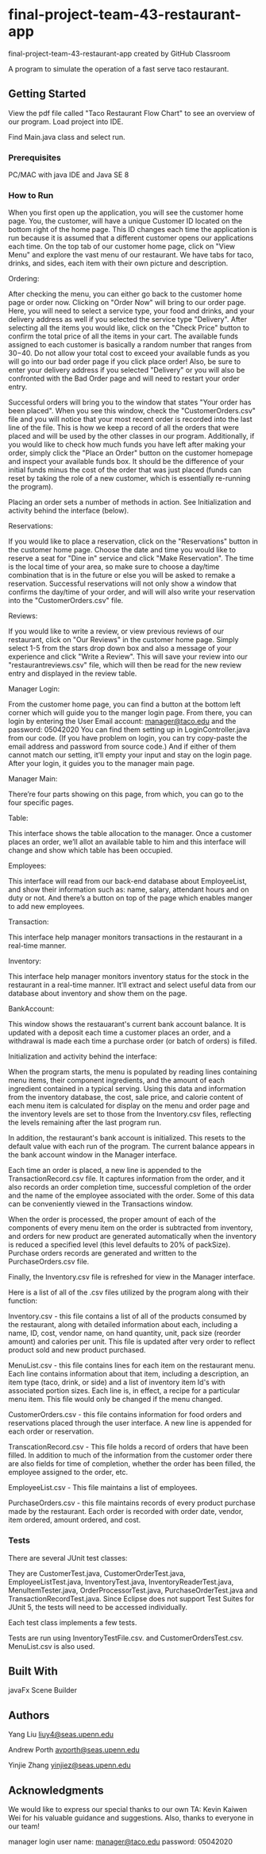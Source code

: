 # final-project-team-43-restaurant-app
final-project-team-43-restaurant-app created by GitHub Classroom

A program to simulate the operation of a fast serve taco restaurant. 

## Getting Started

View the pdf file called "Taco Restaurant Flow Chart" to see an overview of our program.
Load project into IDE.

Find Main.java class and  select run.

### Prerequisites

PC/MAC with java IDE and Java SE 8



### How to Run
When you first open up the application, you will see the customer home page. You, the customer, will have a unique Customer ID located on the bottom right of the home page. This ID changes each time the application is run because it is assumed that a different customer opens our applications each time.  On the top tab of our customer home page, click on "View Menu" and explore the vast menu of our restaurant.  We have tabs for taco, drinks, and sides, each item with their own picture and description.  

Ordering:  

After checking the menu, you can either go back to the customer home page or order now.  Clicking on "Order Now" will bring to our order page.  Here, you will need to select a service type, your food and drinks, and your delivery address as well if you selected the service type "Delivery".  After selecting all the items you would like, click on the "Check Price" button to confirm the total price of all the items in your cart.  The available funds assigned to each customer is basically a random number that ranges from $30-$40.  Do not allow your total cost to exceed your available funds as you will go into our bad order page if you click place order!  Also, be sure to enter your delivery address if you selected "Delivery" or you will also be confronted with the Bad Order page and will need to restart your order entry. 

Successful orders will bring you to the window that states "Your order has been placed".  When you see this window, check the "CustomerOrders.csv" file and you will notice that your most recent order is recorded into the last line of the file.  This is how we keep a record of all the orders that were placed and will be used by the other classes in our program.  Additionally, if you would like to check how much funds you have left after making your order, simply click the "Place an Order" button on the customer homepage and inspect your available funds box.  It should be the difference of your initial funds minus the cost of the order that was just placed (funds can reset by taking the role of a new customer, which is essentially re-running the program).

Placing an order sets a number of methods in action. See Initialization and activity behind the interface (below). 


Reservations:  

If you would like to place a reservation, click on the "Reservations" button in the customer home page.  Choose the date and time you would like to reserve a seat for "Dine in" service and click "Make Reservation".  The time is the local time of your area, so make sure to choose a day/time combination that is in the future or else you will be asked to remake a reservation.  Successful reservations will not only show a window that confirms the day/time of your order, and will will also write your reservation into the "CustomerOrders.csv" file.

Reviews:  

If you would like to write a review, or view previous reviews of our restaurant, click on "Our Reviews" in the customer home page.  Simply select 1-5 from the stars drop down box and also a message of your experience and click "Write a Review".  This will save your review into our "restaurantreviews.csv" file, which will then be read for the new review entry and displayed in the review table.

Manager Login: 

From the customer home page, you can find a button at the bottom left corner which will guide you to the manger login page. From there, you can login by entering the User Email account: manager@taco.edu  and the password: 05042020 You can find them setting up in LoginController.java from our code. (If you have problem on login, you can try copy-paste the email address and password from source code.) And if either of them cannot match our setting, it’ll empty your input and stay on the login page. After your login, it guides you to the manager main page.

Manager Main: 

There’re four parts showing on this page, from which, you can go to the four specific pages.

Table: 

This interface shows the table allocation to the manager. Once a customer places an order, we’ll allot an available table to him and this interface will change and show which table has been occupied.

Employees: 

This interface will read from our back-end database about EmployeeList, and show their information such as: name, salary, attendant hours and on duty or not. And there’s a button on top of the page which enables manger to add new employees.

Transaction: 

This interface help manager monitors transactions in the restaurant in a real-time manner. 


Inventory: 

This interface help manager monitors inventory status for the stock in the restaurant in a real-time manner. It’ll extract and select useful data from our database about inventory and show them on the page.

BankAccount:

This window shows the restauarant's current bank account balance. It is updated with a deposit each time a customer places an order, and a withdrawal is made each time a purchase order (or batch of orders) is filled. 

Initialization and activity behind the interface: 

When the program starts, the menu is populated by reading lines containing menu items, their component ingredients, and the amount of each ingredient contained in a typical serving. Using this data and information from the inventory database, the cost, sale price, and calorie content of each menu item is calculated for display on the menu and order page and the inventory levels are set to those from the Inventory.csv files, reflecting the levels remaining after the last program run.

In addition, the restaurant's bank account is initialized. This resets to the default value with each run of the program. The current balance appears in the bank account window in the Manager interface.

Each time an order is placed, a new line is appended to the TransactionRecord.csv file. It captures information from the order, and it also records an order completion time, successful completion of the order and the name of the employee associated with the order.
Some of this data can be conveniently viewed in the Transactions window.

When the order is processed, the proper amount of each of the components of every menu item on the order is subtracted from inventory, and orders for new product are generated automatically when the inventory is reduced a specified level (this level defaults to 20% of packSize). Purchase orders records are generated and written to the PurchaseOrders.csv file.

Finally, the Inventory.csv file is refreshed for view in the Manager interface.

Here is a list of all of the .csv files utilized by the program along with their function:

Inventory.csv - this file contains a list of all of the products consumed by the restaurant, along with detailed information about each, including a name, ID, cost, vendor name, on hand quantity, unit, pack size (reorder amount) and calories per unit. This file is updated after very order to reflect product sold and new product purchased.

MenuList.csv - this file contains lines for each item on the restaurant menu. Each line contains information about that item, including a description, an item type (taco, drink, or side) and a list of inventory item Id's with associated portion sizes. Each line is, in effect, a recipe for a particular menu item. This file would only be changed if the menu changed.

CustomerOrders.csv - this file contains information for food orders and reservations placed through the user interface. A new line is appended for each order or reservation.

TranscationRecord.csv - This file holds a record of orders that have been filled. In addition to much of the information from the customer order there are also fields for time of completion, whether the order has been filled, the employee assigned to the order, etc.

EmployeeList.csv - This file maintains a list of employees.

PurchaseOrders.csv - this file maintains records of every product purchase made by the restaurant. Each order is recorded with order date, vendor, item ordered, amount ordered, and cost.


### Tests

There are several JUnit test classes: 

They are CustomerTest.java, CustomerOrderTest.java, EmployeeListTest.java, InventoryTest.java, InventoryReaderTest.java, MenuItemTester.java, OrderProcessorTest.java, PurchaseOrderTest.java and TransactionRecordTest.java. Since Eclipse does not support Test Suites for JUnit 5, the tests will need to be accessed individually.

Each test class implements a few tests.

Tests are run using InventoryTestFile.csv. and CustomerOrdersTest.csv. MenuList.csv is also used.
 

## Built With

javaFx Scene Builder

## Authors

Yang Liu liuy4@seas.upenn.edu

Andrew Porth avporth@seas.upenn.edu

Yinjie Zhang yinjiez@seas.upenn.edu

## Acknowledgments
We would like to express our special thanks to our own TA: Kevin Kaiwen Wei for his valuable guidance and suggestions. Also, thanks to everyone in our team!




manager login user name: manager@taco.edu
              password: 05042020
